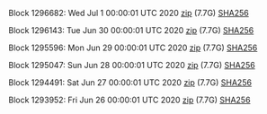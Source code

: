 Block 1296682: Wed Jul  1 00:00:01 UTC 2020 [zip](https://dash-bootstrap.ams3.digitaloceanspaces.com/mainnet/2020-07-01/bootstrap.dat.zip) (7.7G) [SHA256](https://dash-bootstrap.ams3.digitaloceanspaces.com/mainnet/2020-07-01/sha256.txt)

Block 1296143: Tue Jun 30 00:00:01 UTC 2020 [zip](https://dash-bootstrap.ams3.digitaloceanspaces.com/mainnet/2020-06-30/bootstrap.dat.zip) (7.7G) [SHA256](https://dash-bootstrap.ams3.digitaloceanspaces.com/mainnet/2020-06-30/sha256.txt)

Block 1295596: Mon Jun 29 00:00:01 UTC 2020 [zip](https://dash-bootstrap.ams3.digitaloceanspaces.com/mainnet/2020-06-29/bootstrap.dat.zip) (7.7G) [SHA256](https://dash-bootstrap.ams3.digitaloceanspaces.com/mainnet/2020-06-29/sha256.txt)

Block 1295047: Sun Jun 28 00:00:01 UTC 2020 [zip](https://dash-bootstrap.ams3.digitaloceanspaces.com/mainnet/2020-06-28/bootstrap.dat.zip) (7.7G) [SHA256](https://dash-bootstrap.ams3.digitaloceanspaces.com/mainnet/2020-06-28/sha256.txt)

Block 1294491: Sat Jun 27 00:00:01 UTC 2020 [zip](https://dash-bootstrap.ams3.digitaloceanspaces.com/mainnet/2020-06-27/bootstrap.dat.zip) (7.7G) [SHA256](https://dash-bootstrap.ams3.digitaloceanspaces.com/mainnet/2020-06-27/sha256.txt)

Block 1293952: Fri Jun 26 00:00:01 UTC 2020 [zip](https://dash-bootstrap.ams3.digitaloceanspaces.com/mainnet/2020-06-26/bootstrap.dat.zip) (7.7G) [SHA256](https://dash-bootstrap.ams3.digitaloceanspaces.com/mainnet/2020-06-26/sha256.txt)
